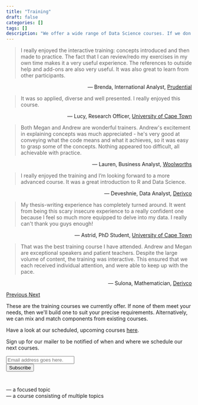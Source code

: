 ```yaml
---
title: "Training"
draft: false
categories: []
tags: []
description: "We offer a wide range of Data Science courses. If we don't have exactly what you're after we'll tailor make something just for you!"
---
```


<div class="container mt-4 mb-5" id="carouselOutter" >
	<div class="row">
		<div class="col-md-10 offset-md-1 text-center" id="testimonial">
            <div id="testimonialCarousel" class="carousel carousel-fade" data-ride="carousel">
				<div class="carousel-inner">
					<div class="carousel-item active">
						<div class="d-flex h-100 align-items-center">
							<div class="w-100">
				    			<blockquote class="blockquote">
				    				I really enjoyed the interactive training: concepts introduced and then made to practice. The fact that I can review/redo my exercises in my own time makes it a very useful experience. The references to outside help and add-ons are also very useful. It was also great to learn from other participants.
                        		</blockquote>
                        		<p style="text-align: right;">— Brenda, International Analyst, <a href="https://prudential.co.za/" target="_blank">Prudential</a></p>
                    		</div>
                        </div>
					</div>
					<div class="carousel-item">
						<div class="d-flex h-100 align-items-center">
							<div class="w-100">
				    			<blockquote class="blockquote">
				    				It was so applied, diverse and well presented. I really enjoyed this course.
                        		</blockquote>
                        		<p style="text-align: right;">— Lucy, Research Officer, <a href="http://www.uct.ac.za/" target="_blank">University of Cape Town</a></p>
                        	</div>
                        </div>
					</div>
					<div class="carousel-item">
						<div class="d-flex h-100 align-items-center">
							<div class="w-100">
				    			<blockquote class="blockquote">
									Both Megan and Andrew are wonderful trainers. Andrew's excitement in explaining concepts was much appreciated - he's very good at conveying what the code means and what it achieves, so it was easy to grasp some of the concepts. Nothing appeared too difficult, all achievable with practice.
                        		</blockquote>
                        		<p style="text-align: right;">— Lauren, Business Analyst, <a href="https://www.woolworths.co.za/" target="_blank">Woolworths</a></p>
                    		</div>
                        </div>
					</div>
					<div class="carousel-item">
						<div class="d-flex h-100 align-items-center">
							<div class="w-100">
    			    			<blockquote class="blockquote">
				    				I really enjoyed the training and I’m looking forward to a more advanced course. It was a great introduction to R and Data Science.
                        		</blockquote>
                        		<p style="text-align: right;">— Deveshnie, Data Analyst, <a href="https://derivco.co.za/" target="_blank">Derivco</a></p>
                    		</div>
                        </div>
					</div>
					<div class="carousel-item">
						<div class="d-flex h-100 align-items-center">
							<div class="w-100">
    			    			<blockquote class="blockquote">
				    				My thesis-writing experience has completely turned around. It went from being this scary insecure experience to a really confident one because I feel so much more equipped to delve into my data. I really can't thank you guys enough!
                        		</blockquote>
                        		<p style="text-align: right;">— Astrid, PhD Student, <a href="http://www.uct.ac.za/" target="_blank">University of Cape Town</a></p>
                    		</div>
                        </div>
					</div>
					<div class="carousel-item">
						<div class="d-flex h-100 align-items-center">
							<div class="w-100">
    			    			<blockquote class="blockquote">
				    				That was the best training course I have attended. Andrew and Megan are exceptional speakers and patient teachers. Despite the large volume of content, the training was interactive. This ensured that we each received individual attention, and were able to keep up with the pace.
                        		</blockquote>
                        		<p style="text-align: right;">— Sulona, Mathematician, <a href="https://derivco.co.za/" target="_blank">Derivco</a></p>
                    		</div>
                        </div>
					</div>
				</div>
        	</div>
			<a class="carousel-control-prev" href="#testimonialCarousel" role="button" data-slide="prev">
				<span class="carousel-control-prev-icon" aria-hidden="true"></span>
				<span class="sr-only">Previous</span>
			</a>
			<a class="carousel-control-next" href="#testimonialCarousel" role="button" data-slide="next">
				<span class="carousel-control-next-icon" aria-hidden="true"></span>
				<span class="sr-only">Next</span>
			</a>
        </div>							
	</div>
</div>

These are the training courses we currently offer. If none of them meet your needs, then we'll build one to suit your precise requirements. Alternatively, we can mix and match components from existing courses.

Have a look at our scheduled, upcoming courses <a href="https://training.exegetic.biz/">here</a>. 

<link href="//cdn-images.mailchimp.com/embedcode/horizontal-slim-10_7.css" rel="stylesheet" type="text/css">
<div id="mc_embed_signup" style="margin-bottom:2.5rem;">
<form action="https://exegetic.us17.list-manage.com/subscribe/post?u=8735494352499d0ae3512a0e6&amp;id=46ce953016" method="post" id="mc-embedded-subscribe-form" name="mc-embedded-subscribe-form" class="validate" target="_blank" novalidate>
    <div id="mc_embed_signup_scroll">
	<p for="mce-EMAIL">Sign up for our mailer to be notified of when and where we schedule our next courses.</p>
	<input type="email" value="" name="EMAIL" class="email" id="mce-EMAIL" placeholder="Email address goes here." required>
    <!-- real people should not fill this in and expect good things - do not remove this or risk form bot signups-->
    <div style="position: absolute; left: -5000px;" aria-hidden="true"><input type="text" name="b_8735494352499d0ae3512a0e6_46ce953016" tabindex="-1" value=""></div>
    <div class="clear"><input type="submit" value="Subscribe" name="subscribe" id="mc-embedded-subscribe" class="button"></div>
    </div>
</form>
</div>


<i class="fas fa-tag"></i> &mdash; a focused topic<br>
<i class="fas fa-list"></i> &mdash; a course consisting of multiple topics

